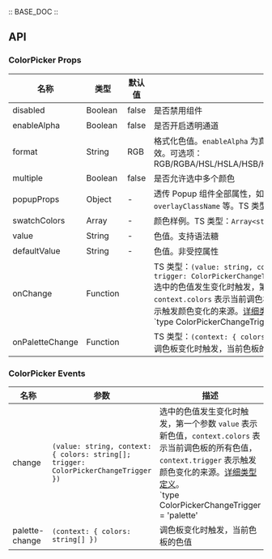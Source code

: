 :: BASE_DOC ::

## API
### ColorPicker Props

名称 | 类型 | 默认值 | 说明 | 必传
-- | -- | -- | -- | --
disabled | Boolean | false | 是否禁用组件 | N
enableAlpha | Boolean | false | 是否开启透明通道 | N
format | String | RGB | 格式化色值。`enableAlpha` 为真时，`RGBA/HSLA/HSVA/HEX8` 等值有效。可选项：RGB/RGBA/HSL/HSLA/HSB/HSV/HSVA/HEX/HEX8/CMYK/CSS | N
multiple | Boolean | false | 是否允许选中多个颜色 | N
popupProps | Object | - | 透传 Popup 组件全部属性，如 `placement` `overlayStyle` `overlayClassName` 等。TS 类型：`PopupProps`。[详细类型定义](https://github.com/Tencent/tdesign-vue/tree/develop/src/color-picker/type.ts) | N
swatchColors | Array | - | 颜色样例。TS 类型：`Array<string>` | N
value | String | - | 色值。支持语法糖 | N
defaultValue | String | - | 色值。非受控属性 | N
onChange | Function |  | TS 类型：`(value: string, context: { colors: string[]; trigger: ColorPickerChangeTrigger }) => void`<br/>选中的色值发生变化时触发，第一个参数 `value` 表示新色值，`context.colors` 表示当前调色板的所有色值，`context.trigger` 表示触发颜色变化的来源。[详细类型定义](https://github.com/Tencent/tdesign-vue/tree/develop/src/color-picker/type.ts)。<br/>`type ColorPickerChangeTrigger = 'palette' | 'input'`<br/> | N
onPaletteChange | Function |  | TS 类型：`(context: { colors: string[] }) => void`<br/>调色板变化时触发，当前色板的色值 | N

### ColorPicker Events

名称 | 参数 | 描述
-- | -- | --
change | `(value: string, context: { colors: string[]; trigger: ColorPickerChangeTrigger })` | 选中的色值发生变化时触发，第一个参数 `value` 表示新色值，`context.colors` 表示当前调色板的所有色值，`context.trigger` 表示触发颜色变化的来源。[详细类型定义](https://github.com/Tencent/tdesign-vue/tree/develop/src/color-picker/type.ts)。<br/>`type ColorPickerChangeTrigger = 'palette' | 'input'`<br/>
palette-change | `(context: { colors: string[] })` | 调色板变化时触发，当前色板的色值
